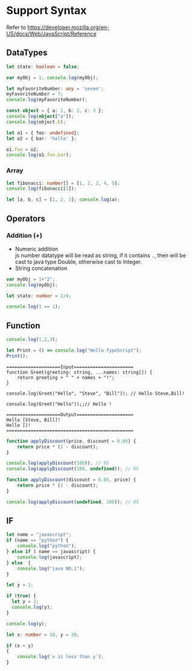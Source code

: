 # Support Syntax
Refer to https://developer.mozilla.org/en-US/docs/Web/JavaScript/Reference
## DataTypes
```typescript
let state: boolean = false;
```

```typescript
var myObj = 1; console.log(myObj);
```

```typescript
let myFavoriteNumber: any = 'seven';
myFavoriteNumber = 7;
console.log(myFavoriteNumber);
```

```typescript
const object = { a: 1, b: 2, c: 3 };
console.log(object["a"]);
console.log(object.b);
```

```typescript
let o1 = { foo: undefined};
let o2 = { bar: 'hello' };

o1.foo = o2;
console.log(o1.foo.bar);
```

### Array
```typescript
let fibonacci: number[] = [1, 2, 3, 4, 5];
console.log(fibonacci[1]);
```

```typescript
let [a, b, c] = [1, 2, 3]; console.log(a);
```

## Operators
### Addition (+)
* Numeric addition     
  js number datatype will be read as string, if it contains `.`, then will be cast to java type Double, otherwise cast to Integer.
* String concatenation

```typescript
var myObj = 1+"2";
console.log(myObj);
```

```typescript
let state: number = 2/4;
```

```typescript
console.log(1 == 1);
```

## Function
```typescript
console.log(1,2,3);
```

```typescript
let Print = () => console.log("Hello TypeScript");
Print();
```

```
====================Input======================
function Greet(greeting: string, ...names: string[]) {
    return greeting + " " + names + "!";
}

console.log(Greet("Hello", "Steve", "Bill")); // Hello Steve,Bill!

console.log(Greet("Hello"));;// Hello !

====================Output=====================
Hello [Steve, Bill]! 
Hello []! 
===============================================
```

```typescript
function applyDiscount(price, discount = 0.05) {
    return price * (1 - discount);
}

console.log(applyDiscount(100)); // 95
console.log(applyDiscount(100, undefined)); // 95

```

```typescript
function applyDiscount(discount = 0.05, price) {
    return price * (1 - discount);
}

console.log(applyDiscount(undefined, 100)); // 95
```

## IF
```typescript
let name = "javascript";
if (name == "python") {
    console.log("python");
} else if ( name == javascript) {
    console.log(javascript);
} else  {
    console.log("java NO.1");
}
```

```typescript
let y = 1;

if (true) {
  let y = 2;
  console.log(y);
}

console.log(y);
```

```typescript
let x: number = 10, y = 20;

if (x < y)
{
    console.log('x is less than y');
} 
```
